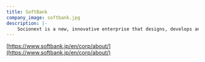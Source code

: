 ```yaml
---
title: SoftBank
company_image: softbank.jpg
description: |-
    Socionext is a new, innovative enterprise that designs, develops and delivers System-on-Chip products to customers worldwide.
---
```

 [https://www.softbank.jp/en/corp/about/](https://www.softbank.jp/en/corp/about/)
